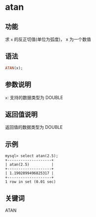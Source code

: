 # atan

## 功能

求 `x` 的反正切值(单位为弧度)， x 为一个数值

## 语法

```Haskell
ATAN(x);
```

## 参数说明

`x`: 支持的数据类型为 DOUBLE

## 返回值说明

返回值的数据类型为 DOUBLE

## 示例

```Plain Text
mysql> select atan(2.5);
+--------------------+
| atan(2.5)          |
+--------------------+
| 1.1902899496825317 |
+--------------------+
1 row in set (0.01 sec)
```

## 关键词

ATAN
